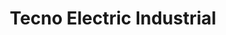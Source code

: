 ---
title: "Tecno Electric Industrial"
url: /trujillo/tecno-electric-industrial/
shop: Elektrisch
---